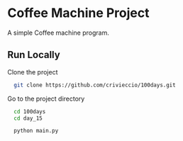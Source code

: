 # Coffee Machine Project

A simple Coffee machine program.

## Run Locally

Clone the project

```bash
  git clone https://github.com/crivieccio/100days.git
```

Go to the project directory

```bash
  cd 100days
  cd day_15
```

```bash
  python main.py
```
